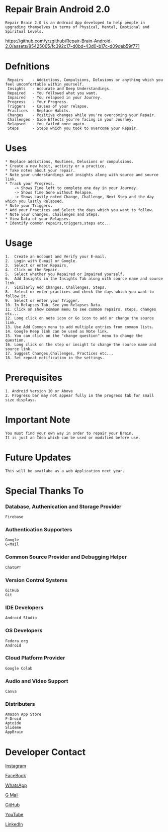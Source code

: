 # Repair Brain Android 2.0

    Repair Brain 2.0 is an Android App developed to help people in upgrading themselves in terms of Physical, Mental, Emotional and Spiritual Levels.

https://github.com/yrzgithub/Repair-Brain-Android-2.0/assets/85425005/fc392c17-d0bd-43d0-b17c-d09deb59f771

# Defnitions 

     Repairs    - Addictions, Compulsions, Delusions or anything which you feel uncomfortable within yourself.
     Insights   - Accurate and Deep Understandings.
     Repaired   - You followed what you want.
     Impaired   - You relapsed in your Journey.
     Progress   - Your Progress.
     Triggers   - Causes of your relapse.
     Practices  - Replace Habits.
     Changes    - Positive changes while you're overcoming your Repair.
     Challenges - Side Effects you're facing in your Journey.
     Relapsed   - You failed once again.
     Steps      - Steps which you took to overcome your Repair.


# Uses
    * Replace addictions, Routines, Delusions or compulsions.
    * Create a new habit, activity or a practice.
    * Take notes about your repair.
    * Note your understandings and insights along with source and source link.
    * Track your Progress.
        -> Shows Time left to complete one day in your Journey.
        -> Shows Time Gone without Relapse.
        -> Shows Lastly noted Change, Challenge, Next Step and the day which you lastly Relapsed. 
    * Note your Triggers.
    * Add your Practices and Select the days which you want to follow.
    * Note your Changes, Challenges and Steps.
    * View Data of your Relapses.
    * Identify common repairs,triggers,steps etc...

    
# Usage

    1.  Create an Account and Verify your E-mail.
    2.  Login with E-mail or Google.
    3.  Select or enter Repairs.
    4.  Click on the Repair.
    5.  Select whether you Repaired or Impaired yourself.
    6.  Add Insights in the Insights Tab along with source name and source link.
    7.  Similarly Add Changes, Challenges, Steps.
    8.  Select or enter practices and check the days which you want to follow it.
    9.  Select or enter your Trigger.
    10. In Relapses Tab, See you Relapses Data.
    11. Click on show common menu to see common repairs, steps, changes etc...
    12. Long click on note icon or Go icon to add or change the source link.
    13. Use Add Common menu to add multiple entries from common lists.
    14. Google Keep link can be used as Note link.
    15. You can click on the "change question" menu to change the question.
    16. Long click on the step or insight to change the source name and source link.
    17. Suggest Changes,Challenges, Practices etc...
    18. Set repeat notification in the settings.


# Prerequisites

    1. Android Version 10 or Above
    2. Progress bar may not appear fully in the progress tab for small size displays.

    
# Important Note

    You must find your own way in order to repair your Brain.
    It is just an Idea which can be used or modified before use.


# Future Updates 

    This will be availabe as a web Application next year.


# Special Thanks To


### Database, Authenication and Storage Provider
    Firebase

    
### Authentication Supporters
    Google 
    G-Mail

### Common Source Provider and Debugging Helper
    ChatGPT 


### Version Control Systems
    GitHub 
    Git 


### IDE Developers
    Android Studio


### OS Developers 
    Fedora.org 
    Android

### Cloud Platform Provider
    Google Colab

### Audio and Video Support
    Canva

### Distributers
    Amazon App Store
    F-Droid
    Aptoide
    Slideme
    AppBrain


# Developer Contact 

[Instagram](https://www.instagram.com/alpha_yr/)

[FaceBook](https://www.facebook.com/yrzfb)

[WhatsApp](https://wa.me/+919047665729)

[G Mail](mailto:seenusanjay20102002@gmail.com)

[GitHub](https://github.com/yrzgithub)

[YouTube](https://www.youtube.com/@yrzwisdom)

[LinkedIn](https://www.linkedin.com/in/seenusanjay/)
